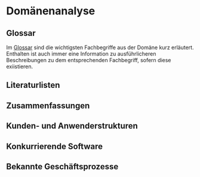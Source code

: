 # Domänenanalyse

## Glossar

Im [Glossar](Glossar.md) sind die wichtigsten Fachbegriffe aus der Domäne kurz erläutert. Enthalten ist auch immer eine
Information zu ausführlicheren Beschreibungen zu dem entsprechenden Fachbegriff, sofern diese exiistieren.

## Literaturlisten

## Zusammenfassungen

## Kunden- und Anwenderstrukturen

## Konkurrierende Software

## Bekannte Geschäftsprozesse

